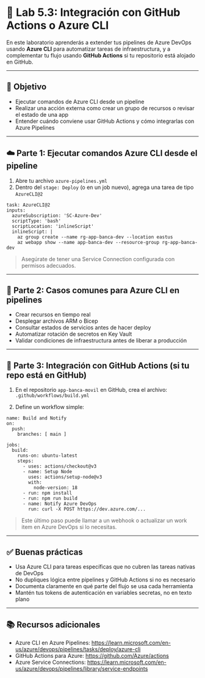 # 🧪 Lab 5.3: Integración con GitHub Actions o Azure CLI

En este laboratorio aprenderás a extender tus pipelines de Azure DevOps usando **Azure CLI** para automatizar tareas de infraestructura, y a complementar tu flujo usando **GitHub Actions** si tu repositorio está alojado en GitHub.

---

## 🎯 Objetivo

- Ejecutar comandos de Azure CLI desde un pipeline  
- Realizar una acción externa como crear un grupo de recursos o revisar el estado de una app  
- Entender cuándo conviene usar GitHub Actions y cómo integrarlas con Azure Pipelines

---

## ☁️ Parte 1: Ejecutar comandos Azure CLI desde el pipeline

1. Abre tu archivo `azure-pipelines.yml`  
2. Dentro del `stage: Deploy` (o en un job nuevo), agrega una tarea de tipo `AzureCLI@2`

```
task: AzureCLI@2  
inputs:  
  azureSubscription: 'SC-Azure-Dev'  
  scriptType: 'bash'  
  scriptLocation: 'inlineScript'  
  inlineScript: |  
    az group create --name rg-app-banca-dev --location eastus  
    az webapp show --name app-banca-dev --resource-group rg-app-banca-dev
```
> Asegúrate de tener una Service Connection configurada con permisos adecuados.

---

## 🧪 Parte 2: Casos comunes para Azure CLI en pipelines

- Crear recursos en tiempo real  
- Desplegar archivos ARM o Bicep  
- Consultar estados de servicios antes de hacer deploy  
- Automatizar rotación de secretos en Key Vault  
- Validar condiciones de infraestructura antes de liberar a producción

---

## 🧩 Parte 3: Integración con GitHub Actions (si tu repo está en GitHub)

1. En el repositorio `app-banca-movil` en GitHub, crea el archivo:  
`.github/workflows/build.yml`

2. Define un workflow simple:

```
name: Build and Notify  
on:  
  push:  
    branches: [ main ]

jobs:  
  build:  
    runs-on: ubuntu-latest  
    steps:  
      - uses: actions/checkout@v3  
      - name: Setup Node  
        uses: actions/setup-node@v3  
        with:  
          node-version: 18  
      - run: npm install  
      - run: npm run build  
      - name: Notify Azure DevOps  
        run: curl -X POST https://dev.azure.com/...
```

> Este último paso puede llamar a un webhook o actualizar un work item en Azure DevOps si lo necesitas.

---

## ✅ Buenas prácticas

- Usa Azure CLI para tareas específicas que no cubren las tareas nativas de DevOps  
- No dupliques lógica entre pipelines y GitHub Actions si no es necesario  
- Documenta claramente en qué parte del flujo se usa cada herramienta  
- Mantén tus tokens de autenticación en variables secretas, no en texto plano

---

## 📚 Recursos adicionales

- Azure CLI en Azure Pipelines: https://learn.microsoft.com/en-us/azure/devops/pipelines/tasks/deploy/azure-cli  
- GitHub Actions para Azure: https://github.com/Azure/actions  
- Azure Service Connections: https://learn.microsoft.com/en-us/azure/devops/pipelines/library/service-endpoints

